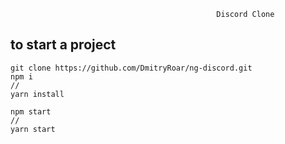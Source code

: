                                                  Discord Clone
## to start a project
```
git clone https://github.com/DmitryRoar/ng-discord.git
npm i
// 
yarn install

npm start
//
yarn start 
```
